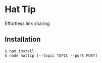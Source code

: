 # Hat Tip
Effortless link sharing

## Installation
```
$ npm install
$ node hattip [--topic TOPIC --port PORT]
```